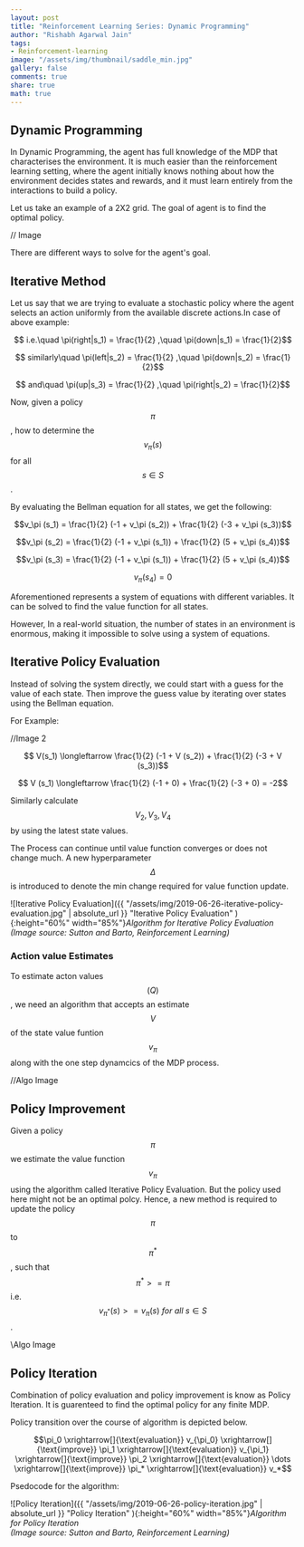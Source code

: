 ```yaml
---
layout: post
title: "Reinforcement Learning Series: Dynamic Programming"
author: "Rishabh Agarwal Jain"
tags:
- Reinforcement-learning
image: "/assets/img/thumbnail/saddle_min.jpg"
gallery: false
comments: true
share: true
math: true
---
```


## Dynamic Programming

In Dynamic Programming, the agent has full knowledge of the MDP that characterises the environment. It is much easier than the reinforcement learning setting, where the agent initially knows nothing about how the environment decides states and rewards, and it must learn entirely from the interactions to build a policy.

Let us take an example of a 2X2 grid. The goal of agent is to find the optimal policy.

// Image

There are different ways to solve for the agent's goal.

## Iterative Method

Let us say that we are trying to evaluate a stochastic policy where the agent selects an action uniformly from the available discrete actions.In case of above example:

$$ i.e.\quad \pi(right|s_1) = \frac{1}{2} ,\quad \pi(down|s_1) = \frac{1}{2}$$

$$ similarly\quad \pi(left|s_2) = \frac{1}{2} ,\quad \pi(down|s_2) = \frac{1}{2}$$

$$ and\quad \pi(up|s_3) = \frac{1}{2} ,\quad \pi(right|s_2) = \frac{1}{2}$$

Now, given a policy $$\pi$$ , how to determine the $$v_\pi (s)$$ for all $$s \in S$$ .

By evaluating the Bellman equation for all states, we get the following: 

$$v_\pi (s_1) = \frac{1}{2} (-1 + v_\pi (s_2)) + \frac{1}{2} (-3 + v_\pi (s_3))$$

$$v_\pi (s_2) = \frac{1}{2} (-1 + v_\pi (s_1)) + \frac{1}{2} (5 + v_\pi (s_4))$$

$$v_\pi (s_3) = \frac{1}{2} (-1 + v_\pi (s_1)) + \frac{1}{2} (5 + v_\pi (s_4))$$

$$v_\pi (s_4) = 0$$

Aforementioned represents a system of equations with different variables. It can be solved to find the value function for all states. 

However, In a real-world situation, the number of states in an environment is enormous, making it impossible to solve using a system of equations.

## Iterative Policy Evaluation

Instead of solving the system directly, we could start with a guess for the value of each state. Then improve the guess value by iterating over states using the Bellman equation.  

For Example:

//Image 2

$$ V(s_1) \longleftarrow \frac{1}{2} (-1 + V (s_2)) + \frac{1}{2} (-3 + V (s_3))$$ 

$$ V (s_1) \longleftarrow \frac{1}{2} (-1 + 0) + \frac{1}{2} (-3 + 0) = -2$$ 

Similarly calculate $$V_2 , V_3 , V_4 $$ by using the latest state values.

The Process can continue until value function converges or does not change much. A new hyperparameter $$\Delta$$ is introduced to denote the min change required for value function update.

![Iterative Policy Evaluation]({{ "/assets/img/2019-06-26-iterative-policy-evaluation.jpg" |  absolute_url }} "Iterative Policy Evaluation" ){:height="60%" width="85%"}_Algorithm for Iterative Policy Evaluation <br> (Image source: Sutton and Barto, Reinforcement Learning)_

### Action value Estimates

To estimate acton values $$(Q)$$, we need an algorithm that accepts an estimate $$V$$ of the state value funtion $$v_\pi$$ along with the one step dynamcics of the MDP process.

//Algo Image

## Policy Improvement

Given a policy $$\pi$$ we estimate the value function $$v_\pi$$ using the algorithm called Iterative Policy Evaluation. But the policy used here might not be an optimal polcy. Hence, a new method is required to update the policy $$\pi$$ to $$\pi^*$$ , such that $$ \pi^*>=\pi  $$ i.e. $$v_{\pi^*}(s)>=v_\pi(s) \ for \ all \ s \in S $$.

\\Algo Image

## Policy Iteration

Combination of policy evaluation and policy improvement is know as Policy Iteration. It is guarenteed to find the optimal policy for any finite MDP.

Policy transition over the course of algorithm is depicted below.

$$\pi_0 \xrightarrow[]{\text{evaluation}} v_{\pi_0} \xrightarrow[]{\text{improve}}
\pi_1 \xrightarrow[]{\text{evaluation}} v_{\pi_1} \xrightarrow[]{\text{improve}}
\pi_2 \xrightarrow[]{\text{evaluation}} \dots \xrightarrow[]{\text{improve}}
\pi_* \xrightarrow[]{\text{evaluation}} v_*$$

Psedocode for the algorithm:

![Policy Iteration]({{ "/assets/img/2019-06-26-policy-iteration.jpg" |  absolute_url }} "Policy Iteration" ){:height="60%" width="85%"}_Algorithm for Policy Iteration <br> (Image source: Sutton and Barto, Reinforcement Learning)_




